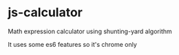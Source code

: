 # js-calculator
Math expression calculator using shunting-yard algorithm

It uses some es6 features so it's chrome only
